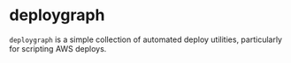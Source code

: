 # deploygraph

`deploygraph` is a simple collection of automated deploy utilities, 
particularly for scripting AWS deploys. 